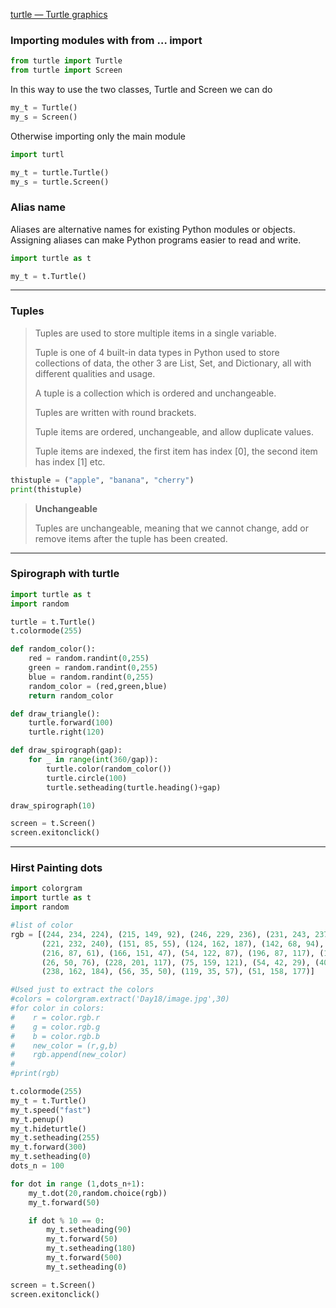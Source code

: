 [turtle — Turtle graphics](https://docs.python.org/3/library/turtle.html)

### Importing modules with from … import

```python
from turtle import Turtle
from turtle import Screen
```

In this way to use the two classes, Turtle and Screen we can do 

```python
my_t = Turtle()
my_s = Screen() 
```

Otherwise importing only the main module 

```python
import turtl

my_t = turtle.Turtle() 
my_s = turtle.Screen() 
```

### Alias name

Aliases are alternative names for existing Python modules or objects. Assigning aliases can make Python programs easier to read and write.

```python
import turtle as t 

my_t = t.Turtle() 
```

---

### Tuples

> Tuples are used to store multiple items in a single variable.
> 
> 
> Tuple is one of 4 built-in data types in Python used to store collections of data, the other 3 are List, Set, and Dictionary, all with different qualities and usage.
> 
> A tuple is a collection which is ordered and unchangeable.
> 
> Tuples are written with round brackets.
> 
> Tuple items are ordered, unchangeable, and allow duplicate values.
> 
> Tuple items are indexed, the first item has index [0], the second item has index [1] etc.
> 

```python
thistuple = ("apple", "banana", "cherry")
print(thistuple)
```

> **Unchangeable**
> 
> 
> Tuples are unchangeable, meaning that we cannot change, add or remove items after the tuple has been created.
> 

---

### Spirograph with turtle

```python
import turtle as t
import random 

turtle = t.Turtle()
t.colormode(255)

def random_color():
    red = random.randint(0,255)
    green = random.randint(0,255)
    blue = random.randint(0,255)
    random_color = (red,green,blue)
    return random_color

def draw_triangle():
    turtle.forward(100)
    turtle.right(120)

def draw_spirograph(gap):
    for _ in range(int(360/gap)):
        turtle.color(random_color())
        turtle.circle(100)
        turtle.setheading(turtle.heading()+gap)

draw_spirograph(10)

screen = t.Screen()
screen.exitonclick()
```
---

### Hirst Painting dots

```python
import colorgram
import turtle as t
import random 

#list of color 
rgb = [(244, 234, 224), (215, 149, 92), (246, 229, 236), (231, 243, 237), (53, 106, 136), 
       (221, 232, 240), (151, 85, 55), (124, 162, 187), (142, 68, 94), (201, 132, 155), 
       (216, 87, 61), (166, 151, 47), (54, 122, 87), (196, 87, 117), (123, 179, 153), 
       (26, 50, 76), (228, 201, 117), (75, 159, 121), (54, 42, 29), (40, 56, 107), 
       (238, 162, 184), (56, 35, 50), (119, 35, 57), (51, 158, 177)]

#Used just to extract the colors
#colors = colorgram.extract('Day18/image.jpg',30)
#for color in colors: 
#    r = color.rgb.r
#    g = color.rgb.g
#    b = color.rgb.b
#    new_color = (r,g,b)
#    rgb.append(new_color)
#
#print(rgb)

t.colormode(255)
my_t = t.Turtle()
my_t.speed("fast")
my_t.penup()
my_t.hideturtle()
my_t.setheading(255)
my_t.forward(300)
my_t.setheading(0)
dots_n = 100 

for dot in range (1,dots_n+1):
    my_t.dot(20,random.choice(rgb))
    my_t.forward(50)

    if dot % 10 == 0:
        my_t.setheading(90)
        my_t.forward(50)
        my_t.setheading(180)
        my_t.forward(500)
        my_t.setheading(0)

screen = t.Screen()
screen.exitonclick()
```